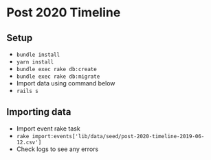 # Post 2020 Timeline

## Setup

- `bundle install`
- `yarn install`
- `bundle exec rake db:create`
- `bundle exec rake db:migrate`
- Import data using command below
- `rails s`

## Importing data

- Import event rake task
- `rake import:events['lib/data/seed/post-2020-timeline-2019-06-12.csv']`
- Check logs to see any errors
